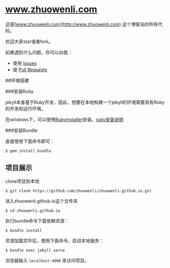 # www.zhuowenli.com

这是[www.zhuowenli.com](http://www.zhuowenli.com) 这个博客站的所有代码。

欢迎大家star或者fork。

如果遇到什么问题，你可以向我：

- 使用 [Issues](https://github.com/zhuowenli/zhuowenli.github.io/issues)
- 提 [Pull Requests](https://github.com/zhuowenli/zhuowenli.github.io/pulls)

##环境搭建

###安装Ruby

jekyll本身基于Ruby开发，因此，想要在本地构建一个jekyll的环境需要具有Ruby的开发和运行环境。

在windows下，可以使用[Rubyinstaller](http://rubyinstaller.org/downloads/)安装。[ruby安装说明](http://www.ruby-lang.org/zh_cn/downloads/)

###安装Bundle

直接使用下面命令即可：

`$ gem install bundle`


## 项目展示

clone项目到本地

`$ git clone https://github.com/zhuowenli/zhuowenli.github.io.git`

进入zhuowenli.github.io这个文件夹

`$ cd zhuowenli.github.io`

执行bundle命令下载依赖资源：

`$ bundle install`

资源加载完毕后，使用下面命令，启动本地服务：

`$ bundle exec jekyll serve`

浏览器输入 `localhost:4000` 来访问项目。